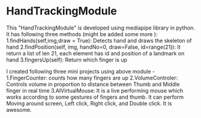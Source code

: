 # HandTrackingModule
This "HandTrackingModule" is developed using mediapipe library in python. It has following three methods (might be added some more ):
1.findHands(self,img,draw = True): Detects hand and draws the skeleton of hand 
2.findPosition(self, img, handNo=0, draw=False, id=range(21)): It return a list of len 21, each element has id and position of a landmark on hand 
3.fingersUp(self): Return which finger is up


I created following three mini projects using above module -
1.FingerCounter: counts how many fingers are up
2.VolumeControler: Controls volume in proportion to distance between Thumb and Middle finger in real time
3.AIVirtualMouse: It is a live performing mouse which works according to some gestures of fingers and thumb. It can perform Moving around screen, Left click, Right click, and Double click. It is awesome.   
